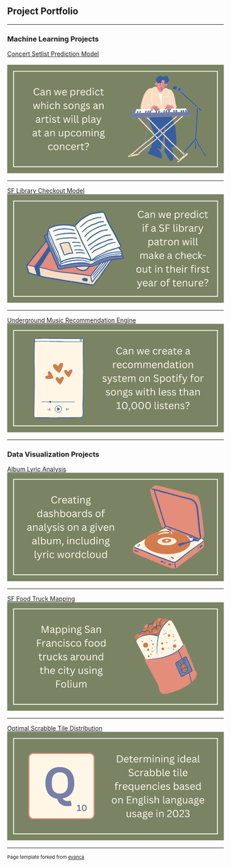 ## Project Portfolio

---

### Machine Learning Projects 

[Concert Setlist Prediction Model](https://github.com/emmakrentz/setlist)
<br><br>
<img src="images/2.png?raw=true"/>

---
[SF Library Checkout Model](https://github.com/emmakrentz/sflibrary)
<img src="images/1.png?raw=true"/>

---
[Underground Music Recommendation Engine](http://example.com/)
<img src="images/3.png?raw=true"/>

---

### Data Visualization Projects
[Album Lyric Analysis](https://github.com/emmakrentz/albumanalysis)
<img src="images/6.png?raw=true"/>

---
[SF Food Truck Mapping](https://github.com/emmakrentz/foodtruck)
<img src="images/4.png?raw=true"/>

---
[Optimal Scrabble Tile Distribution](https://github.com/emmakrentz/scrabble)
<img src="images/5.png?raw=true"/>





---
<p style="font-size:11px">Page template forked from <a href="https://github.com/evanca/quick-portfolio">evanca</a></p>
<!-- Remove above link if you don't want to attibute -->
